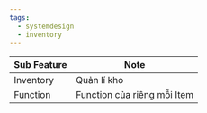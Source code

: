 ```yaml
---
tags:
  - systemdesign
  - inventory
---
```


| Sub Feature | Note                        |
| ----------- | --------------------------- |
| Inventory   | Quản lí kho                 |
| Function    | Function của riêng mỗi Item |

